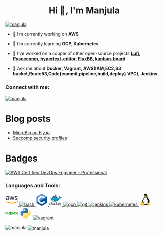 <h1 align="center">Hi 👋, I'm Manjula </h1>


<p align="left"> <a href="https://github.com/ryo-ma/github-profile-trophy"><img src="https://github-profile-trophy.vercel.app/?username=manjula" alt="manjula" /></a> </p>

- 🔭 I’m currently working on **AWS**

- 🌱 I’m currently learning **GCP, Kubernetes**

- 👯 I’ve worked on a couple of other open-source projects **[Lufi](https://framagit.org/fiat-tux/hat-softwares/lufi), [Pyseccomp](https://github.com/manjularajamani/pyseccomp-playground), [hypertext-editor](https://github.com/manjularajamani/hypertext-editor), [FluxBB](https://github.com/manjularajamani/fluxbb-hetzner-deploy), [kanban-board](https://github.com/manjularajamani/kanban-board)**

- 💬 Ask me about **Docker, Vagrant, AWS(IAM,EC2,S3 bucket,Route53,Code{commit,pipeline,build,deploy} VPC), Jenkins**

<h3 align="left"> Connect with me:</h3>
<p align="left">
<a href="https://www.linkedin.com/in/manjula-rajamani/" target="blank"><img align="center" src="https://raw.githubusercontent.com/rahuldkjain/github-profile-readme-generator/master/src/images/icons/Social/linked-in-alt.svg" alt="manjula" height="30" width="40" /></a>
</p>

# Blog posts

<!-- BLOG-POST-LIST:START -->
- [MicroBin on Fly.io](https://dev.to/ittrident/microbin-on-flyio-2nik)
- [Seccomp security profiles](https://dev.to/manjularajamani/seccomp-security-profiles-40m7)
<!-- BLOG-POST-LIST:END -->

# Badges
<!--START_SECTION:badges-->
[![AWS Certified DevOps Engineer – Professional](https://images.credly.com/size/40x40/images/bd31ef42-d460-493e-8503-39592aaf0458/image.png)](http://www.credly.com/badges/e2b58325-5d2f-4adc-be66-a2c7d0f046c1 "AWS Certified DevOps Engineer – Professional")
<!--END_SECTION:badges-->


<h3 align="left">Languages and Tools:</h3>
<p align="left"> <a href="https://aws.amazon.com" target="_blank" rel="noreferrer"> <img src="https://raw.githubusercontent.com/devicons/devicon/master/icons/amazonwebservices/amazonwebservices-original-wordmark.svg" alt="aws" width="40" height="40"/> </a> <a href="https://www.gnu.org/software/bash/" target="_blank" rel="noreferrer"> <img src="https://www.vectorlogo.zone/logos/gnu_bash/gnu_bash-icon.svg" alt="bash" width="40" height="40"/> </a> <a href="https://www.cprogramming.com/" target="_blank" rel="noreferrer"> <img src="https://raw.githubusercontent.com/devicons/devicon/master/icons/c/c-original.svg" alt="c" width="40" height="40"/> </a> <a href="https://www.docker.com/" target="_blank" rel="noreferrer"> <img src="https://raw.githubusercontent.com/devicons/devicon/master/icons/docker/docker-original-wordmark.svg" alt="docker" width="40" height="40"/> </a> <a href="https://cloud.google.com" target="_blank" rel="noreferrer"> <img src="https://www.vectorlogo.zone/logos/google_cloud/google_cloud-icon.svg" alt="gcp" width="40" height="40"/> </a> <a href="https://git-scm.com/" target="_blank" rel="noreferrer"> <img src="https://www.vectorlogo.zone/logos/git-scm/git-scm-icon.svg" alt="git" width="40" height="40"/> </a> <a href="https://www.jenkins.io" target="_blank" rel="noreferrer"> <img src="https://www.vectorlogo.zone/logos/jenkins/jenkins-icon.svg" alt="jenkins" width="40" height="40"/> </a> <a href="https://kubernetes.io" target="_blank" rel="noreferrer"> <img src="https://www.vectorlogo.zone/logos/kubernetes/kubernetes-icon.svg" alt="kubernetes" width="40" height="40"/> </a> <a href="https://www.linux.org/" target="_blank" rel="noreferrer"> <img src="https://raw.githubusercontent.com/devicons/devicon/master/icons/linux/linux-original.svg" alt="linux" width="40" height="40"/> </a> <a href="https://www.nginx.com" target="_blank" rel="noreferrer"> <img src="https://raw.githubusercontent.com/devicons/devicon/master/icons/nginx/nginx-original.svg" alt="nginx" width="40" height="40"/> </a> <a href="https://www.python.org" target="_blank" rel="noreferrer"> <img src="https://raw.githubusercontent.com/devicons/devicon/master/icons/python/python-original.svg" alt="python" width="40" height="40"/> </a> <a href="https://www.vagrantup.com/" target="_blank" rel="noreferrer"> <img src="https://www.vectorlogo.zone/logos/vagrantup/vagrantup-icon.svg" alt="vagrant" width="40" height="40"/> </a> </p>

<p><img align="left" src="https://github-readme-stats.vercel.app/api/top-langs?username=manjula&show_icons=true&theme=dark&locale=en&layout=compact" alt="manjula" /></p>

<p>&nbsp;<img align="center" src="https://github-readme-stats.vercel.app/api?username=manjula&show_icons=true&theme=dark&locale=en" alt="manjula" /></p>
